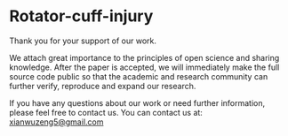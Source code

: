 # Rotator-cuff-injury

Thank you for your support of our work. 

We attach great importance to the principles of open science and sharing knowledge. After the paper is accepted, we will immediately make the full source code public so that the academic and research community can further verify, reproduce and expand our research.

If you have any questions about our work or need further information, please feel free to contact us. You can contact us at: xianwuzeng5@gmail.com
